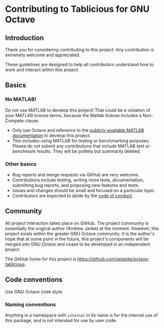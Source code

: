 Contributing to Tablicious for GNU Octave
=========================================

## Introduction

Thank you for considering contributing to this project. Any contribution
is extremely welcome and appreciated.

These guidelines are designed to help all contributors understand how to
work and interact within this project.

## Basics

### No MATLAB!
Do not use MATLAB to develop this project!
That could be a violation of your MATLAB license terms, because the Matlab license includes a Non-Compete clause.

* Only use Octave and reference to the [publicly-available MATLAB documentation](https://www.mathworks.com/help/matlab/) to develop this project.
* This includes using MATLAB for testing or benchmarking purposes. Please do not submit any contributions that include MATLAB test or benchmark results. They will be politely but summarily deleted.

### Other basics

* Bug reports and merge requests via GitHub are very welcome.
* Contributions include testing, writing more tests, documentation,
  submitting bug reports, and proposing new features and tests.
* Issues and changes should be small and focused on a particular topic.
* Contributors are expected to abide by the [code of conduct](CODE_OF_CONDUCT.md).

## Community

All project interaction takes place on GitHub.
The project community is essentially the original author (Andrew Janke) at the moment.
However, this project exists within the greater GNU Octave community.
It is the author's hope that at some point in the future, this project's components will be merged into GNU Octave and cease to be developed in an independent project.

The GitHub home for this project is <https://github.com/apjanke/octave-tablicious>.

## Code conventions

Use GNU Octave code style.

### Naming conventions

Anything in a namespace with `internal` in its name is for the internal use of this package, and is not intended for use by user code.
